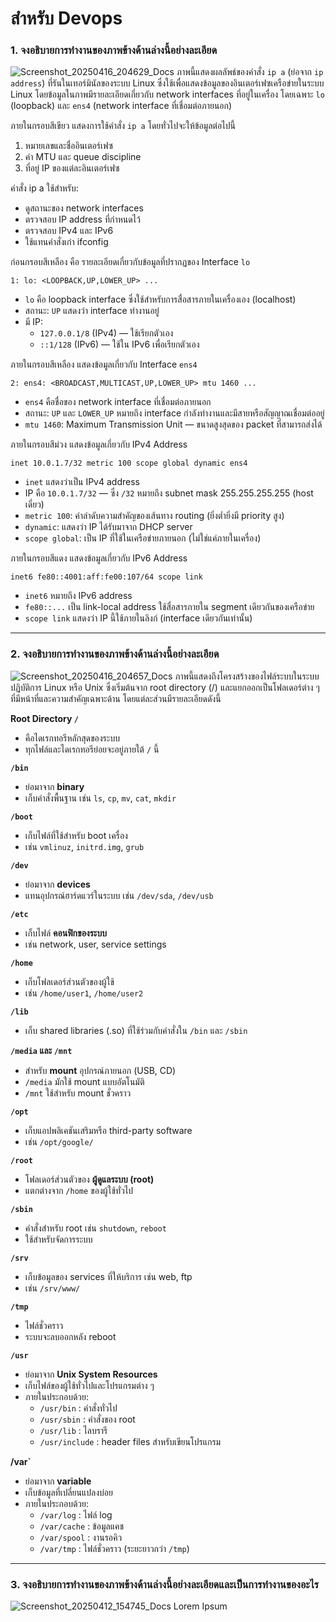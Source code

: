# สำหรับ Devops

### 1. จงอธิบายการทำงานของภาพข้างด้านล่างนี้อย่างละเอียด
![Screenshot_20250416_204629_Docs](https://github.com/user-attachments/assets/ff390f80-b80e-4db6-8835-b3ba430500ad) 
ภาพนี้แสดงผลลัพธ์ของคำสั่ง `ip a` (ย่อจาก `ip address`) ที่รันในเทอร์มินัลของระบบ Linux ซึ่งใช้เพื่อแสดงข้อมูลของอินเตอร์เฟซเครือข่ายในระบบ Linux โดยข้อมูลในภาพมีรายละเอียดเกี่ยวกับ network interfaces ที่อยู่ในเครื่อง โดยเฉพาะ `lo` (loopback) และ `ens4` (network interface ที่เชื่อมต่อภายนอก)

ภายในกรอบสีเขียว แสดงการใช้คำสั่ง `ip a` โดยทั่วไปจะให้ข้อมูลต่อไปนี้
1. หมายเลขและชื่ออินเตอร์เฟซ
2. ค่า MTU และ queue discipline
3. ที่อยู่ IP ของแต่ละอินเตอร์เฟซ

คำสั่ง ip a ใช้สำหรับ:

- ดูสถานะของ network interfaces
- ตรวจสอบ IP address ที่กำหนดไว้
- ตรวจสอบ IPv4 และ IPv6
- ใช้แทนคำสั่งเก่า ifconfig

ก่อนกรอบสีเหลือง คือ รายละเอียดเกี่ยวกับข้อมูลที่ปรากฏของ Interface `lo`
```
1: lo: <LOOPBACK,UP,LOWER_UP> ...
```
- `lo` คือ loopback interface ซึ่งใช้สำหรับการสื่อสารภายในเครื่องเอง (localhost)
- สถานะ: `UP` แสดงว่า interface ทำงานอยู่
- มี IP:
  - `127.0.0.1/8` (IPv4) — ใช้เรียกตัวเอง
  - `::1/128` (IPv6) — ใช้ใน IPv6 เพื่อเรียกตัวเอง

ภายในกรอบสีเหลือง แสดงข้อมูลเกี่ยวกับ Interface `ens4` 
```
2: ens4: <BROADCAST,MULTICAST,UP,LOWER_UP> mtu 1460 ...
```
- `ens4` คือชื่อของ network interface ที่เชื่อมต่อภายนอก
- สถานะ: `UP` และ `LOWER_UP` หมายถึง interface กำลังทำงานและมีสายหรือสัญญาณเชื่อมต่ออยู่
- `mtu 1460`: Maximum Transmission Unit — ขนาดสูงสุดของ packet ที่สามารถส่งได้

ภายในกรอบสีม่วง แสดงข้อมูลเกี่ยวกับ IPv4 Address
```
inet 10.0.1.7/32 metric 100 scope global dynamic ens4
```
- `inet` แสดงว่าเป็น IPv4 address
- IP คือ `10.0.1.7/32` — ซึ่ง `/32` หมายถึง subnet mask 255.255.255.255 (host เดี่ยว)
- `metric 100`: ค่าลำดับความสำคัญของเส้นทาง routing (ยิ่งต่ำยิ่งมี priority สูง)
- `dynamic`: แสดงว่า IP ได้รับมาจาก DHCP server
- `scope global`: เป็น IP ที่ใช้ในเครือข่ายภายนอก (ไม่ใช่แค่ภายในเครื่อง)

ภายในกรอบสีแดง แสดงข้อมูลเกี่ยวกับ IPv6 Address
```
inet6 fe80::4001:aff:fe00:107/64 scope link
```
- `inet6` หมายถึง IPv6 address
- `fe80::...` เป็น link-local address ใช้สื่อสารภายใน segment เดียวกันของเครือข่าย
- `scope link` แสดงว่า IP นี้ใช้ภายในลิงก์ (interface เดียวกันเท่านั้น)

---

### 2. จงอธิบายการทำงานของภาพข้างด้านล่างนี้อย่างละเอียด
![Screenshot_20250416_204657_Docs](https://github.com/user-attachments/assets/9a8abd40-8690-47ff-891e-e586f6deec73)
ภาพนี้แสดงถึงโครงสร้างของไฟล์ระบบในระบบปฏิบัติการ Linux หรือ Unix ซึ่งเริ่มต้นจาก root directory (/) และแยกออกเป็นโฟลเดอร์ต่าง ๆ ที่มีหน้าที่และความสำคัญเฉพาะด้าน โดยแต่ละส่วนมีรายละเอียดดังนี้

**Root Directory `/`**
- คือไดเรกทอรีหลักสุดของระบบ
- ทุกไฟล์และไดเรกทอรีย่อยจะอยู่ภายใต้ `/` นี้

**`/bin`**
- ย่อมาจาก **binary**
- เก็บคำสั่งพื้นฐาน เช่น `ls`, `cp`, `mv`, `cat`, `mkdir`

**`/boot`**
- เก็บไฟล์ที่ใช้สำหรับ boot เครื่อง
- เช่น `vmlinuz`, `initrd.img`, `grub`

**`/dev`**
- ย่อมาจาก **devices**
- แทนอุปกรณ์ฮาร์ดแวร์ในระบบ เช่น `/dev/sda`, `/dev/usb`

**`/etc`**
- เก็บไฟล์ **คอนฟิกของระบบ**
- เช่น network, user, service settings

**`/home`**
- เก็บโฟลเดอร์ส่วนตัวของผู้ใช้
- เช่น `/home/user1`, `/home/user2`

**`/lib`**
- เก็บ shared libraries (.so) ที่ใช้ร่วมกับคำสั่งใน `/bin` และ `/sbin`

**`/media` และ `/mnt`**
- สำหรับ **mount** อุปกรณ์ภายนอก (USB, CD)
- `/media` มักใช้ mount แบบอัตโนมัติ
- `/mnt` ใช้สำหรับ mount ชั่วคราว

**`/opt`**
- เก็บแอปพลิเคชันเสริมหรือ third-party software
- เช่น `/opt/google/`

**`/root`**
- โฟลเดอร์ส่วนตัวของ **ผู้ดูแลระบบ (root)**
- แตกต่างจาก `/home` ของผู้ใช้ทั่วไป

**`/sbin`**
- คำสั่งสำหรับ root เช่น `shutdown`, `reboot`
- ใช้สำหรับจัดการระบบ

**`/srv`**
- เก็บข้อมูลของ services ที่ให้บริการ เช่น web, ftp
- เช่น `/srv/www/`

**`/tmp`**
- ไฟล์ชั่วคราว
- ระบบจะลบออกหลัง reboot

**`/usr`**
- ย่อมาจาก **Unix System Resources**
- เก็บไฟล์ของผู้ใช้ทั่วไปและโปรแกรมต่าง ๆ
- ภายในประกอบด้วย:
  - `/usr/bin` : คำสั่งทั่วไป
  - `/usr/sbin` : คำสั่งของ root
  - `/usr/lib` : ไลบรารี
  - `/usr/include` : header files สำหรับเขียนโปรแกรม

**/var`**
- ย่อมาจาก **variable**
- เก็บข้อมูลที่เปลี่ยนแปลงบ่อย
- ภายในประกอบด้วย:
  - `/var/log` : ไฟล์ log
  - `/var/cache` : ข้อมูลแคช
  - `/var/spool` : งานรอคิว
  - `/var/tmp` : ไฟล์ชั่วคราว (ระยะยาวกว่า `/tmp`)

***

### 3. จงอธิบายการทำงานของภาพข้างด้านล่างนี้อย่างละเอียดและเป็นการทำงานของอะไร
![Screenshot_20250412_154745_Docs](https://github.com/user-attachments/assets/4e61bc3b-2814-4e9c-b24d-f964bb5bd354)
Lorem Ipsum
